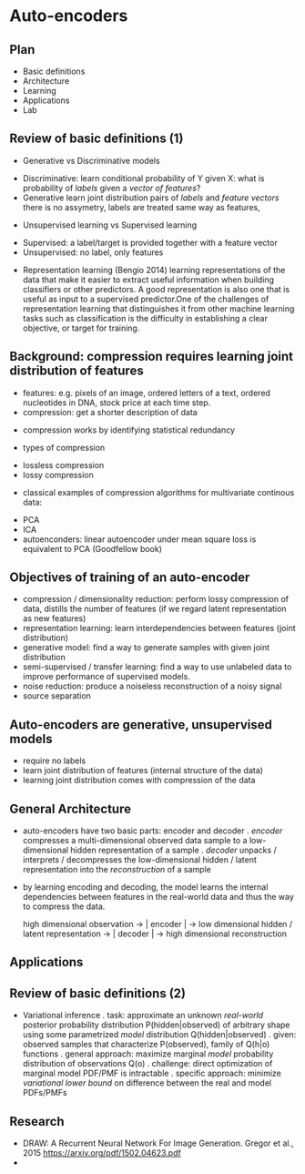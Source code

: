 # Auto-encoders

## Plan
 + Basic definitions
 + Architecture
 + Learning
 + Applications
 + Lab

## Review of basic definitions (1)
 + Generative vs Discriminative models
 
  - Discriminative: 
        learn conditional probability of Y given X:
        what is probability of _labels_ given a _vector of features_?
  - Generative
        learn joint distribution pairs of _labels_ and _feature vectors_
        there is no assymetry, labels are treated same way as features, 

 + Unsupervised learning vs Supervised learning
  - Supervised: a label/target is provided together with a feature vector
  - Unsupervised: no label, only features

 + Representation learning
    (Bengio 2014) learning representations of the data that make it easier to extract useful information when building classifiers or other predictors. A good representation is also one that is useful as input to a supervised predictor.One of the challenges of representation learning that distinguishes it from other machine learning tasks such as classification is the difficulty in establishing a clear objective, or target for training.

## Background: compression requires learning joint distribution of features

 + features: e.g. pixels of an image, ordered letters of a text, ordered nucleotides in DNA, stock price at each time step.
 + compression: get a shorter description of data
  - compression works by identifying statistical redundancy

 + types of compression
  - lossless compression
  - lossy compression

 + classical examples of compression algorithms for multivariate continous data:
  - PCA
  - ICA
  - autoenconders: linear autoencoder under mean square loss is equivalent to PCA (Goodfellow book)

## Objectives of training of an auto-encoder

 + compression / dimensionality reduction: perform lossy compression of data, distills the number of features (if we regard latent representation as new features)
 + representation learning: learn interdependencies between features (joint distribution)
 + generative model: find a way to generate samples with given joint distribution
 + semi-supervised / transfer learning: find a way to use unlabeled data to improve performance of supervised models.
 + noise reduction: produce a noiseless reconstruction of a noisy signal
 + source separation



## Auto-encoders are generative, unsupervised models

 + require no labels
 + learn joint distribution of features
    (internal structure of the data)
 + learning joint distribution comes with compression of the data



## General Architecture

 + auto-encoders have two basic parts: encoder and decoder
  . *encoder* compresses a multi-dimensional observed data sample to a low-dimensional hidden representation of a sample
  . *decoder* unpacks / interprets / decompresses the low-dimensional hidden / latent representation into the _reconstruction_ of a sample
 + by learning encoding and decoding, the model learns the internal dependencies between features in the real-world data and thus the way to compress the data.


    high dimensional observation ->
    | encoder | ->
    low dimensional hidden / latent representation ->
    | decoder | ->
    high dimensional reconstruction
    

## Applications

## Review of basic definitions (2)

 + Variational inference
    . task: approximate an unknown *real-world* posterior probability distribution P(hidden|observed) of arbitrary shape using some parametrized *model* distribution Q(hidden|observed)
    . given: observed samples that characterize P(observed), family of Q(h|o) functions
    . general approach: maximize marginal _model_ probability distribution of observations Q(o)
    . challenge: direct optimization of marginal model PDF/PMF is intractable
    . specific approach: minimize _variational lower bound_ on difference between the real and model PDFs/PMFs


## Research
 + DRAW: A Recurrent Neural Network For Image Generation. Gregor et al., 2015
    https://arxiv.org/pdf/1502.04623.pdf
 + 


